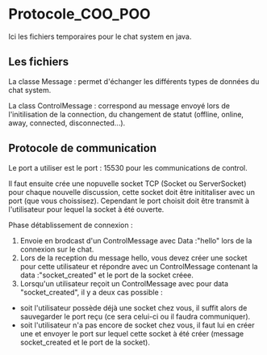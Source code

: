 # Protocole_COO_POO
Ici les fichiers temporaires pour le chat system en java.

## Les fichiers
La classe Message : permet d'échanger les différents types de données du chat system.

La class ControlMessage : correspond au message envoyé lors de l'initilisation de la connection,
du changement de statut (offline, online, away, connected, disconnected...).

## Protocole de communication
Le port a utiliser est le port : 15530 pour les communications de control.

Il faut ensuite crée une nopuvelle socket TCP (Socket ou ServerSocket) pour chaque nouvelle discussion,
cette socket doit être inititaliser avec un port (que vous choissisez). Cependant le port choisit 
doit être transmit à l'utilisateur pour lequel la socket à été ouverte.

Phase détablissement de connexion :
1. Envoie en brodcast d'un ControlMessage avec Data :"hello" lors de la connexion sur le chat.
2. Lors de la reception du message hello, vous devez créer une socket pour cette utilisateur et
répondre avec un ControlMessage contenant la data :"socket_created" et le port de la socket créee.
3. Lorsqu'un utilisateur reçoit un ControlMessage avec pour data "socket_created", il y a deux cas
possible : 
  - soit l'utilisateur possède déjà une socket chez vous, il suffit alors de sauvegarder le port reçu
  (ce sera celui-ci ou il faudra communiquer).
  - soit l'utilisateur n'a pas encore de socket chez vous, il faut lui en créer une et envoyer le port
  sur lequel cette socket à été créer (message socket_created et le port de la socket).
